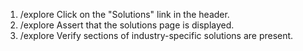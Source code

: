 1. /explore Click on the "Solutions" link in the header.
2. /explore Assert that the solutions page is displayed.
3. /explore Verify sections of industry-specific solutions are present.